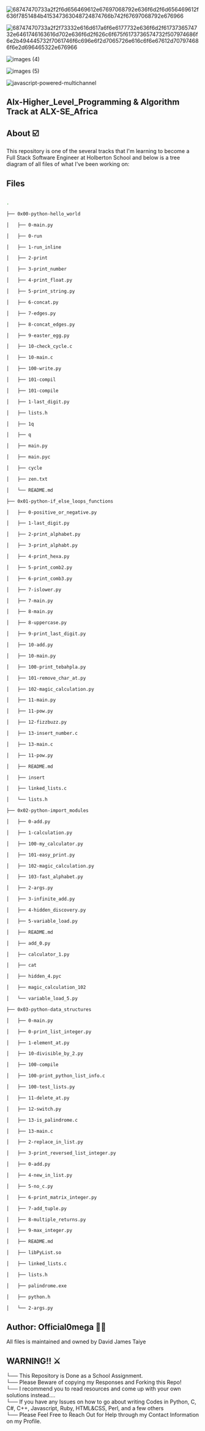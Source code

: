 ![68747470733a2f2f6d656469612e67697068792e636f6d2f6d656469612f636f7851484b415347363048724874766b742f67697068792e676966](https://user-images.githubusercontent.com/122806822/236761472-ea41bcf0-9db9-4c21-aec1-c4005dd762cd.gif)

![68747470733a2f2f73332e616d617a6f6e6177732e636f6d2f6173736574732e6461746163616d702e636f6d2f626c6f675f6173736574732f507974686f6e2b494445732f7061746f6c696e6f2d7065726e616c6f6e67612d707974686f6e2d696465322e676966](https://user-images.githubusercontent.com/122806822/236761921-751df9b7-daee-4515-ad24-6619cb1120b5.gif)



![images (4)](https://user-images.githubusercontent.com/122806822/236761485-e808832c-dc84-40b4-8e4b-ec230d917164.jpeg)


![images (5)](https://user-images.githubusercontent.com/122806822/236762704-1084b2aa-a250-441a-9468-ead898fc2461.jpeg)

![javascript-powered-multichannel](https://user-images.githubusercontent.com/122806822/236762711-1f4f1789-e21b-4304-ae03-116a3b3cf7c0.gif)






## Alx-Higher_Level_Programming & Algorithm Track at ALX-SE_Africa





## About ☑️


This repository is one of the several tracks that I'm learning to become a Full Stack Software Engineer at Holberton School and below is a tree diagram of all files of what I've been working on:


## Files

```bash

.

├── 0x00-python-hello_world 

│   ├── 0-main.py

│   ├── 0-run

│   ├── 1-run_inline 

│   ├── 2-print

│   ├── 3-print_number

│   ├── 4-print_float.py

│   ├── 5-print_string.py

│   ├── 6-concat.py

│   ├── 7-edges.py

│   ├── 8-concat_edges.py

│   ├── 9-easter_egg.py

│   ├── 10-check_cycle.c

│   ├── 10-main.c

│   ├── 100-write.py

│   ├── 101-compil

│   ├── 101-compile

│   ├── 1-last_digit.py

│   ├── lists.h

│   ├── 1q

│   ├── q

│   ├── main.py

│   ├── main.pyc

│   ├── cycle

│   ├── zen.txt

│   └── README.md

├── 0x01-python-if_else_loops_functions

│   ├── 0-positive_or_negative.py

│   ├── 1-last_digit.py

│   ├── 2-print_alphabet.py

│   ├── 3-print_alphabt.py

│   ├── 4-print_hexa.py

│   ├── 5-print_comb2.py

│   ├── 6-print_comb3.py

│   ├── 7-islower.py

│   ├── 7-main.py

│   ├── 8-main.py

│   ├── 8-uppercase.py

│   ├── 9-print_last_digit.py

│   ├── 10-add.py

│   ├── 10-main.py

│   ├── 100-print_tebahpla.py

│   ├── 101-remove_char_at.py

│   ├── 102-magic_calculation.py

│   ├── 11-main.py

│   ├── 11-pow.py

│   ├── 12-fizzbuzz.py

│   ├── 13-insert_number.c

│   ├── 13-main.c

│   ├── 11-pow.py

│   ├── README.md

│   ├── insert

│   ├── linked_lists.c

│   └── lists.h

├── 0x02-python-import_modules

│   ├── 0-add.py

│   ├── 1-calculation.py

│   ├── 100-my_calculator.py

│   ├── 101-easy_print.py

│   ├── 102-magic_calculation.py

│   ├── 103-fast_alphabet.py

│   ├── 2-args.py

│   ├── 3-infinite_add.py

│   ├── 4-hidden_discovery.py

│   ├── 5-variable_load.py

│   ├── README.md

│   ├── add_0.py

│   ├── calculator_1.py

│   ├── cat

│   ├── hidden_4.pyc

│   ├── magic_calculation_102

│   └── variable_load_5.py

├── 0x03-python-data_structures

│   ├── 0-main.py

│   ├── 0-print_list_integer.py

│   ├── 1-element_at.py

│   ├── 10-divisible_by_2.py

│   ├── 100-compile

│   ├── 100-print_python_list_info.c

│   ├── 100-test_lists.py

│   ├── 11-delete_at.py

│   ├── 12-switch.py

│   ├── 13-is_palindrome.c

│   ├── 13-main.c

│   ├── 2-replace_in_list.py

│   ├── 3-print_reversed_list_integer.py

│   ├── 0-add.py

│   ├── 4-new_in_list.py

│   ├── 5-no_c.py

│   ├── 6-print_matrix_integer.py

│   ├── 7-add_tuple.py

│   ├── 8-multiple_returns.py

│   ├── 9-max_integer.py

│   ├── README.md

│   ├── libPyList.so

│   ├── linked_lists.c

│   ├── lists.h

│   ├── palindrome.exe

│   ├── python.h

│   └── 2-args.py

```


## Author: Official0mega 👨‍🏫
All files is maintained and owned by David James Taiye

## WARNING!! ⚔️

└── This Repository is Done as a School Assignment.<br>
└── Please Beware of copying my Responses and Forking this Repo!<br>
└── I recommend you  to read resources and come up with your own solutions instead....<br>
└── If you have any Issues on how to go about writing Codes in Python, C, C#, C++, Javascript, Ruby, HTML&CSS, Perl, and a few others<br>
└── Please Feel Free to Reach Out for Help through my Contact Information on my Profile.<br>
